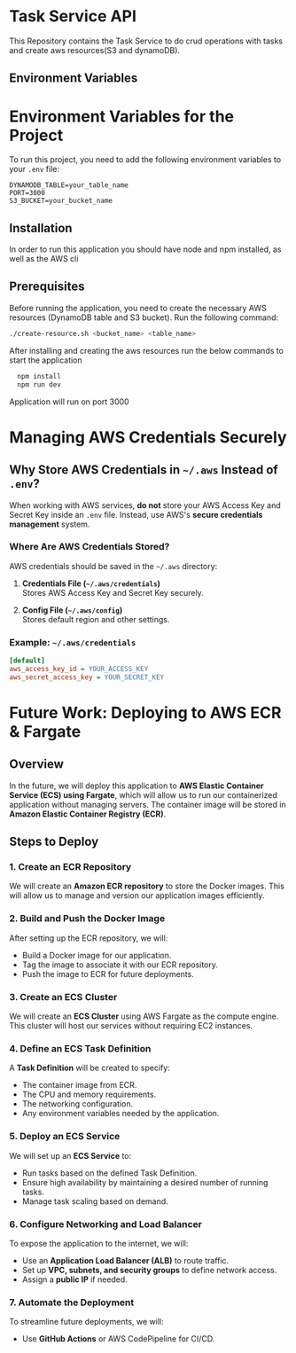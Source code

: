 # Task Service API

This Repository contains the Task Service to do crud operations with tasks and create aws resources(S3 and dynamoDB).

## Environment Variables

# Environment Variables for the Project

To run this project, you need to add the following environment variables to your `.env` file:

```env
DYNAMODB_TABLE=your_table_name
PORT=3000
S3_BUCKET=your_bucket_name
```

## Installation

In order to run this application you should have node and npm installed, as well as the AWS cli

## Prerequisites
Before running the application, you need to create the necessary AWS resources (DynamoDB table and S3 bucket). Run the following command:

```bash
./create-resource.sh <bucket_name> <table_name>
```

After installing and creating the aws resources run the below commands to start the application

```bash
  npm install
  npm run dev
```

Application will run on port 3000

# Managing AWS Credentials Securely

## Why Store AWS Credentials in `~/.aws` Instead of `.env`?

When working with AWS services, **do not** store your AWS Access Key and Secret Key inside an `.env` file. Instead, use AWS's **secure credentials management** system.

### Where Are AWS Credentials Stored?
AWS credentials should be saved in the `~/.aws` directory:

1. **Credentials File (`~/.aws/credentials`)**  
   Stores AWS Access Key and Secret Key securely.

2. **Config File (`~/.aws/config`)**  
   Stores default region and other settings.

### Example: `~/.aws/credentials`
```ini
[default]
aws_access_key_id = YOUR_ACCESS_KEY
aws_secret_access_key = YOUR_SECRET_KEY
```

# Future Work: Deploying to AWS ECR & Fargate

## Overview
In the future, we will deploy this application to **AWS Elastic Container Service (ECS) using Fargate**, which will allow us to run our containerized application without managing servers. The container image will be stored in **Amazon Elastic Container Registry (ECR)**.

## Steps to Deploy

### 1. Create an ECR Repository
We will create an **Amazon ECR repository** to store the Docker images. This will allow us to manage and version our application images efficiently.

### 2. Build and Push the Docker Image
After setting up the ECR repository, we will:
- Build a Docker image for our application.
- Tag the image to associate it with our ECR repository.
- Push the image to ECR for future deployments.

### 3. Create an ECS Cluster
We will create an **ECS Cluster** using AWS Fargate as the compute engine. This cluster will host our services without requiring EC2 instances.

### 4. Define an ECS Task Definition
A **Task Definition** will be created to specify:
- The container image from ECR.
- The CPU and memory requirements.
- The networking configuration.
- Any environment variables needed by the application.

### 5. Deploy an ECS Service
We will set up an **ECS Service** to:
- Run tasks based on the defined Task Definition.
- Ensure high availability by maintaining a desired number of running tasks.
- Manage task scaling based on demand.

### 6. Configure Networking and Load Balancer
To expose the application to the internet, we will:
- Use an **Application Load Balancer (ALB)** to route traffic.
- Set up **VPC, subnets, and security groups** to define network access.
- Assign a **public IP** if needed.

### 7. Automate the Deployment
To streamline future deployments, we will:
- Use **GitHub Actions** or AWS CodePipeline for CI/CD.



